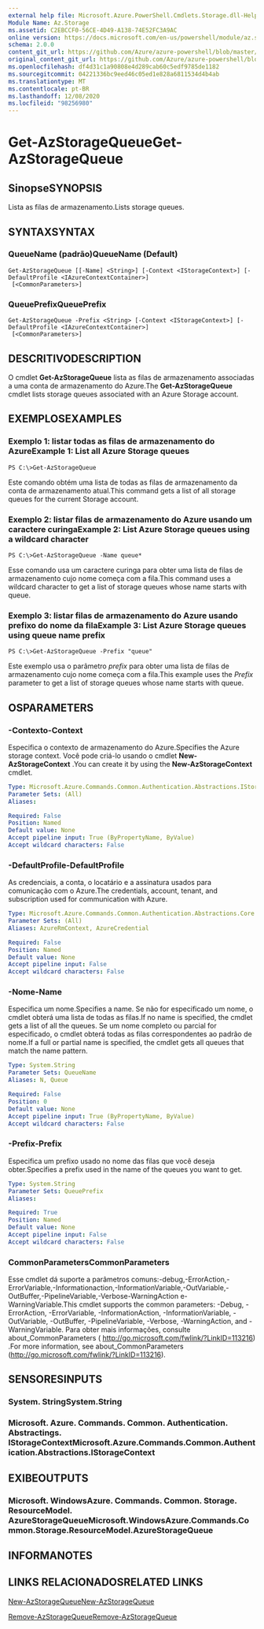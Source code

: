 ```yaml
---
external help file: Microsoft.Azure.PowerShell.Cmdlets.Storage.dll-Help.xml
Module Name: Az.Storage
ms.assetid: C2EBCCF0-56CE-4D49-A138-74E52FC3A9AC
online version: https://docs.microsoft.com/en-us/powershell/module/az.storage/get-azstoragequeue
schema: 2.0.0
content_git_url: https://github.com/Azure/azure-powershell/blob/master/src/Storage/Storage.Management/help/Get-AzStorageQueue.md
original_content_git_url: https://github.com/Azure/azure-powershell/blob/master/src/Storage/Storage.Management/help/Get-AzStorageQueue.md
ms.openlocfilehash: df4d31c1a90808e4d289cab60c5edf9785de1182
ms.sourcegitcommit: 04221336bc9eed46c05ed1e828a6811534d4b4ab
ms.translationtype: MT
ms.contentlocale: pt-BR
ms.lasthandoff: 12/08/2020
ms.locfileid: "98256980"
---
```

# <span data-ttu-id="a1009-101">Get-AzStorageQueue</span><span class="sxs-lookup"><span data-stu-id="a1009-101">Get-AzStorageQueue</span></span>

## <span data-ttu-id="a1009-102">Sinopse</span><span class="sxs-lookup"><span data-stu-id="a1009-102">SYNOPSIS</span></span>
<span data-ttu-id="a1009-103">Lista as filas de armazenamento.</span><span class="sxs-lookup"><span data-stu-id="a1009-103">Lists storage queues.</span></span>

## <span data-ttu-id="a1009-104">SYNTAX</span><span class="sxs-lookup"><span data-stu-id="a1009-104">SYNTAX</span></span>

### <span data-ttu-id="a1009-105">QueueName (padrão)</span><span class="sxs-lookup"><span data-stu-id="a1009-105">QueueName (Default)</span></span>
```
Get-AzStorageQueue [[-Name] <String>] [-Context <IStorageContext>] [-DefaultProfile <IAzureContextContainer>]
 [<CommonParameters>]
```

### <span data-ttu-id="a1009-106">QueuePrefix</span><span class="sxs-lookup"><span data-stu-id="a1009-106">QueuePrefix</span></span>
```
Get-AzStorageQueue -Prefix <String> [-Context <IStorageContext>] [-DefaultProfile <IAzureContextContainer>]
 [<CommonParameters>]
```

## <span data-ttu-id="a1009-107">DESCRITIVO</span><span class="sxs-lookup"><span data-stu-id="a1009-107">DESCRIPTION</span></span>
<span data-ttu-id="a1009-108">O cmdlet **Get-AzStorageQueue** lista as filas de armazenamento associadas a uma conta de armazenamento do Azure.</span><span class="sxs-lookup"><span data-stu-id="a1009-108">The **Get-AzStorageQueue** cmdlet lists storage queues associated with an Azure Storage account.</span></span>

## <span data-ttu-id="a1009-109">EXEMPLOS</span><span class="sxs-lookup"><span data-stu-id="a1009-109">EXAMPLES</span></span>

### <span data-ttu-id="a1009-110">Exemplo 1: listar todas as filas de armazenamento do Azure</span><span class="sxs-lookup"><span data-stu-id="a1009-110">Example 1: List all Azure Storage queues</span></span>
```
PS C:\>Get-AzStorageQueue
```

<span data-ttu-id="a1009-111">Este comando obtém uma lista de todas as filas de armazenamento da conta de armazenamento atual.</span><span class="sxs-lookup"><span data-stu-id="a1009-111">This command gets a list of all storage queues for the current Storage account.</span></span>

### <span data-ttu-id="a1009-112">Exemplo 2: listar filas de armazenamento do Azure usando um caractere curinga</span><span class="sxs-lookup"><span data-stu-id="a1009-112">Example 2: List Azure Storage queues using a wildcard character</span></span>
```
PS C:\>Get-AzStorageQueue -Name queue*
```

<span data-ttu-id="a1009-113">Esse comando usa um caractere curinga para obter uma lista de filas de armazenamento cujo nome começa com a fila.</span><span class="sxs-lookup"><span data-stu-id="a1009-113">This command uses a wildcard character to get a list of storage queues whose name starts with queue.</span></span>

### <span data-ttu-id="a1009-114">Exemplo 3: listar filas de armazenamento do Azure usando prefixo do nome da fila</span><span class="sxs-lookup"><span data-stu-id="a1009-114">Example 3: List Azure Storage queues using queue name prefix</span></span>
```
PS C:\>Get-AzStorageQueue -Prefix "queue"
```

<span data-ttu-id="a1009-115">Este exemplo usa o parâmetro *prefix* para obter uma lista de filas de armazenamento cujo nome começa com a fila.</span><span class="sxs-lookup"><span data-stu-id="a1009-115">This example uses the *Prefix* parameter to get a list of storage queues whose name starts with queue.</span></span>

## <span data-ttu-id="a1009-116">OS</span><span class="sxs-lookup"><span data-stu-id="a1009-116">PARAMETERS</span></span>

### <span data-ttu-id="a1009-117">-Contexto</span><span class="sxs-lookup"><span data-stu-id="a1009-117">-Context</span></span>
<span data-ttu-id="a1009-118">Especifica o contexto de armazenamento do Azure.</span><span class="sxs-lookup"><span data-stu-id="a1009-118">Specifies the Azure storage context.</span></span>
<span data-ttu-id="a1009-119">Você pode criá-lo usando o cmdlet **New-AzStorageContext** .</span><span class="sxs-lookup"><span data-stu-id="a1009-119">You can create it by using the **New-AzStorageContext** cmdlet.</span></span>

```yaml
Type: Microsoft.Azure.Commands.Common.Authentication.Abstractions.IStorageContext
Parameter Sets: (All)
Aliases:

Required: False
Position: Named
Default value: None
Accept pipeline input: True (ByPropertyName, ByValue)
Accept wildcard characters: False
```

### <span data-ttu-id="a1009-120">-DefaultProfile</span><span class="sxs-lookup"><span data-stu-id="a1009-120">-DefaultProfile</span></span>
<span data-ttu-id="a1009-121">As credenciais, a conta, o locatário e a assinatura usados para comunicação com o Azure.</span><span class="sxs-lookup"><span data-stu-id="a1009-121">The credentials, account, tenant, and subscription used for communication with Azure.</span></span>

```yaml
Type: Microsoft.Azure.Commands.Common.Authentication.Abstractions.Core.IAzureContextContainer
Parameter Sets: (All)
Aliases: AzureRmContext, AzureCredential

Required: False
Position: Named
Default value: None
Accept pipeline input: False
Accept wildcard characters: False
```

### <span data-ttu-id="a1009-122">-Nome</span><span class="sxs-lookup"><span data-stu-id="a1009-122">-Name</span></span>
<span data-ttu-id="a1009-123">Especifica um nome.</span><span class="sxs-lookup"><span data-stu-id="a1009-123">Specifies a name.</span></span>
<span data-ttu-id="a1009-124">Se não for especificado um nome, o cmdlet obterá uma lista de todas as filas.</span><span class="sxs-lookup"><span data-stu-id="a1009-124">If no name is specified, the cmdlet gets a list of all the queues.</span></span>
<span data-ttu-id="a1009-125">Se um nome completo ou parcial for especificado, o cmdlet obterá todas as filas correspondentes ao padrão de nome.</span><span class="sxs-lookup"><span data-stu-id="a1009-125">If a full or partial name is specified, the cmdlet gets all queues that match the name pattern.</span></span>

```yaml
Type: System.String
Parameter Sets: QueueName
Aliases: N, Queue

Required: False
Position: 0
Default value: None
Accept pipeline input: True (ByPropertyName, ByValue)
Accept wildcard characters: False
```

### <span data-ttu-id="a1009-126">-Prefix</span><span class="sxs-lookup"><span data-stu-id="a1009-126">-Prefix</span></span>
<span data-ttu-id="a1009-127">Especifica um prefixo usado no nome das filas que você deseja obter.</span><span class="sxs-lookup"><span data-stu-id="a1009-127">Specifies a prefix used in the name of the queues you want to get.</span></span>

```yaml
Type: System.String
Parameter Sets: QueuePrefix
Aliases:

Required: True
Position: Named
Default value: None
Accept pipeline input: False
Accept wildcard characters: False
```

### <span data-ttu-id="a1009-128">CommonParameters</span><span class="sxs-lookup"><span data-stu-id="a1009-128">CommonParameters</span></span>
<span data-ttu-id="a1009-129">Esse cmdlet dá suporte a parâmetros comuns:-debug,-ErrorAction,-ErrorVariable,-Informationaction,-InformationVariable,-OutVariable,-OutBuffer,-PipelineVariable,-Verbose-WarningAction e-WarningVariable.</span><span class="sxs-lookup"><span data-stu-id="a1009-129">This cmdlet supports the common parameters: -Debug, -ErrorAction, -ErrorVariable, -InformationAction, -InformationVariable, -OutVariable, -OutBuffer, -PipelineVariable, -Verbose, -WarningAction, and -WarningVariable.</span></span> <span data-ttu-id="a1009-130">Para obter mais informações, consulte about_CommonParameters ( http://go.microsoft.com/fwlink/?LinkID=113216) .</span><span class="sxs-lookup"><span data-stu-id="a1009-130">For more information, see about_CommonParameters (http://go.microsoft.com/fwlink/?LinkID=113216).</span></span>

## <span data-ttu-id="a1009-131">SENSORES</span><span class="sxs-lookup"><span data-stu-id="a1009-131">INPUTS</span></span>

### <span data-ttu-id="a1009-132">System. String</span><span class="sxs-lookup"><span data-stu-id="a1009-132">System.String</span></span>

### <span data-ttu-id="a1009-133">Microsoft. Azure. Commands. Common. Authentication. Abstractings. IStorageContext</span><span class="sxs-lookup"><span data-stu-id="a1009-133">Microsoft.Azure.Commands.Common.Authentication.Abstractions.IStorageContext</span></span>

## <span data-ttu-id="a1009-134">EXIBE</span><span class="sxs-lookup"><span data-stu-id="a1009-134">OUTPUTS</span></span>

### <span data-ttu-id="a1009-135">Microsoft. WindowsAzure. Commands. Common. Storage. ResourceModel. AzureStorageQueue</span><span class="sxs-lookup"><span data-stu-id="a1009-135">Microsoft.WindowsAzure.Commands.Common.Storage.ResourceModel.AzureStorageQueue</span></span>

## <span data-ttu-id="a1009-136">INFORMA</span><span class="sxs-lookup"><span data-stu-id="a1009-136">NOTES</span></span>

## <span data-ttu-id="a1009-137">LINKS RELACIONADOS</span><span class="sxs-lookup"><span data-stu-id="a1009-137">RELATED LINKS</span></span>

[<span data-ttu-id="a1009-138">New-AzStorageQueue</span><span class="sxs-lookup"><span data-stu-id="a1009-138">New-AzStorageQueue</span></span>](./New-AzStorageQueue.md)

[<span data-ttu-id="a1009-139">Remove-AzStorageQueue</span><span class="sxs-lookup"><span data-stu-id="a1009-139">Remove-AzStorageQueue</span></span>](./Remove-AzStorageQueue.md)


